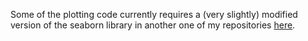 
Some of the plotting code currently requires a (very slightly) modified version of the seaborn library in another one of my repositories [here](https://github.com/tom-f-oconnell/seaborn).
